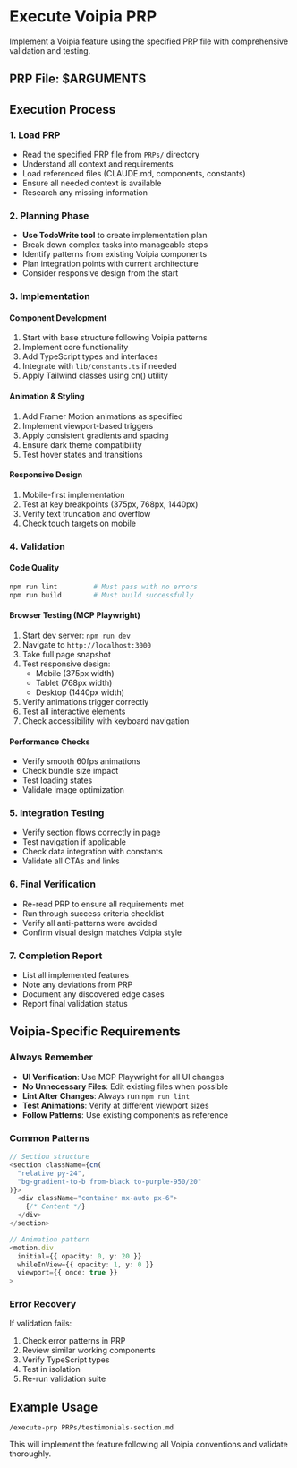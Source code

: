 # Execute Voipia PRP

Implement a Voipia feature using the specified PRP file with comprehensive validation and testing.

## PRP File: $ARGUMENTS

## Execution Process

### 1. Load PRP
- Read the specified PRP file from `PRPs/` directory
- Understand all context and requirements
- Load referenced files (CLAUDE.md, components, constants)
- Ensure all needed context is available
- Research any missing information

### 2. Planning Phase
- **Use TodoWrite tool** to create implementation plan
- Break down complex tasks into manageable steps
- Identify patterns from existing Voipia components
- Plan integration points with current architecture
- Consider responsive design from the start

### 3. Implementation

#### Component Development
1. Start with base structure following Voipia patterns
2. Implement core functionality
3. Add TypeScript types and interfaces
4. Integrate with `lib/constants.ts` if needed
5. Apply Tailwind classes using cn() utility

#### Animation & Styling
1. Add Framer Motion animations as specified
2. Implement viewport-based triggers
3. Apply consistent gradients and spacing
4. Ensure dark theme compatibility
5. Test hover states and transitions

#### Responsive Design
1. Mobile-first implementation
2. Test at key breakpoints (375px, 768px, 1440px)
3. Verify text truncation and overflow
4. Check touch targets on mobile

### 4. Validation

#### Code Quality
```bash
npm run lint         # Must pass with no errors
npm run build        # Must build successfully
```

#### Browser Testing (MCP Playwright)
1. Start dev server: `npm run dev`
2. Navigate to `http://localhost:3000`
3. Take full page snapshot
4. Test responsive design:
   - Mobile (375px width)
   - Tablet (768px width)  
   - Desktop (1440px width)
5. Verify animations trigger correctly
6. Test all interactive elements
7. Check accessibility with keyboard navigation

#### Performance Checks
- Verify smooth 60fps animations
- Check bundle size impact
- Test loading states
- Validate image optimization

### 5. Integration Testing
- Verify section flows correctly in page
- Test navigation if applicable
- Check data integration with constants
- Validate all CTAs and links

### 6. Final Verification
- Re-read PRP to ensure all requirements met
- Run through success criteria checklist
- Verify all anti-patterns were avoided
- Confirm visual design matches Voipia style

### 7. Completion Report
- List all implemented features
- Note any deviations from PRP
- Document any discovered edge cases
- Report final validation status

## Voipia-Specific Requirements

### Always Remember
- **UI Verification**: Use MCP Playwright for all UI changes
- **No Unnecessary Files**: Edit existing files when possible
- **Lint After Changes**: Always run `npm run lint`
- **Test Animations**: Verify at different viewport sizes
- **Follow Patterns**: Use existing components as reference

### Common Patterns
```typescript
// Section structure
<section className={cn(
  "relative py-24",
  "bg-gradient-to-b from-black to-purple-950/20"
)}>
  <div className="container mx-auto px-6">
    {/* Content */}
  </div>
</section>

// Animation pattern
<motion.div
  initial={{ opacity: 0, y: 20 }}
  whileInView={{ opacity: 1, y: 0 }}
  viewport={{ once: true }}
>
```

### Error Recovery
If validation fails:
1. Check error patterns in PRP
2. Review similar working components
3. Verify TypeScript types
4. Test in isolation
5. Re-run validation suite

## Example Usage
```
/execute-prp PRPs/testimonials-section.md
```

This will implement the feature following all Voipia conventions and validate thoroughly.